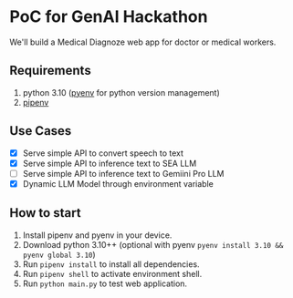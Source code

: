 # PoC for GenAI Hackathon

We'll build a Medical Diagnoze web app for doctor or medical workers.

## Requirements
1. python 3.10 ([pyenv](https://github.com/pyenv/pyenv) for python version management)
2. [pipenv](https://pipenv.pypa.io/en/latest/)

## Use Cases
- [x] Serve simple API to convert speech to text
- [x] Serve simple API to inference text to SEA LLM
- [ ] Serve simple API to inference text to Gemiini Pro LLM
- [x] Dynamic LLM Model through environment variable

## How to start

1. Install pipenv and pyenv in your device.
2. Download python 3.10++ (optional with pyenv `pyenv install 3.10 && pyenv global 3.10`)
3. Run `pipenv install` to install all dependencies.
4. Run `pipenv shell` to activate environment shell.
5. Run `python main.py` to test web application.
